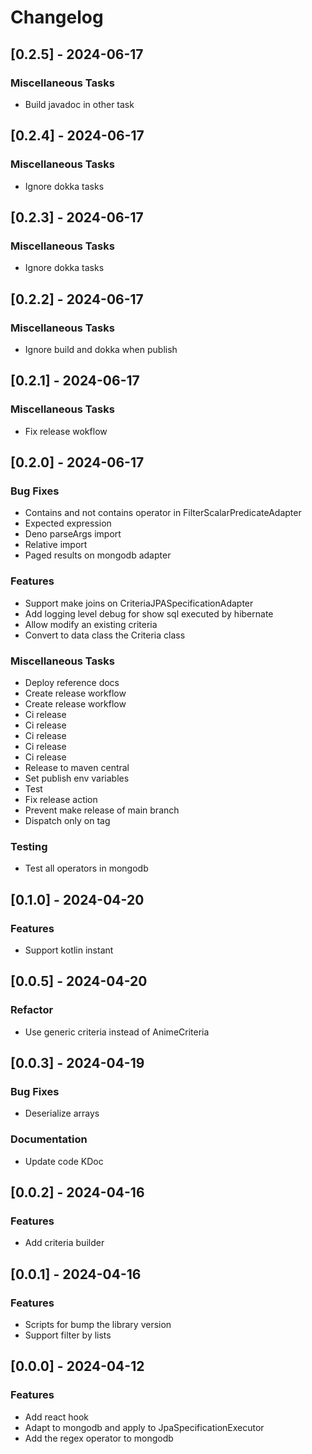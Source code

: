 # Changelog

## [0.2.5] - 2024-06-17

### Miscellaneous Tasks

- Build javadoc in other task

## [0.2.4] - 2024-06-17

### Miscellaneous Tasks

- Ignore dokka tasks

## [0.2.3] - 2024-06-17

### Miscellaneous Tasks

- Ignore dokka tasks

## [0.2.2] - 2024-06-17

### Miscellaneous Tasks

- Ignore build and dokka when publish

## [0.2.1] - 2024-06-17

### Miscellaneous Tasks

- Fix release wokflow

## [0.2.0] - 2024-06-17

### Bug Fixes

- Contains and not contains operator in FilterScalarPredicateAdapter
- Expected expression
- Deno parseArgs import
- Relative import
- Paged results on mongodb adapter

### Features

- Support make joins on CriteriaJPASpecificationAdapter
- Add logging level debug for show sql executed by hibernate
- Allow modify an existing criteria
- Convert to data class the Criteria class

### Miscellaneous Tasks

- Deploy reference docs
- Create release workflow
- Create release workflow
- Ci release
- Ci release
- Ci release
- Ci release
- Ci release
- Release to maven central
- Set publish env variables
- Test
- Fix release action
- Prevent make release of main branch
- Dispatch only on tag

### Testing

- Test all operators in mongodb

## [0.1.0] - 2024-04-20

### Features

- Support kotlin instant

## [0.0.5] - 2024-04-20

### Refactor

- Use generic criteria instead of AnimeCriteria

## [0.0.3] - 2024-04-19

### Bug Fixes

- Deserialize arrays

### Documentation

- Update code KDoc

## [0.0.2] - 2024-04-16

### Features

- Add criteria builder

## [0.0.1] - 2024-04-16

### Features

- Scripts for bump the library version
- Support filter by lists

## [0.0.0] - 2024-04-12

### Features

- Add react hook
- Adapt to mongodb and apply to JpaSpecificationExecutor
- Add the regex operator to mongodb



